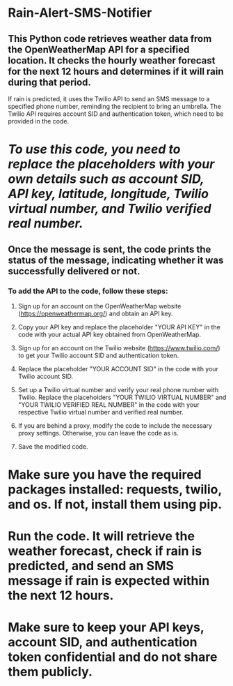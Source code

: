 # Rain-Alert-SMS-Notifier
## This Python code retrieves weather data from the OpenWeatherMap API for a specified location. It checks the hourly weather forecast for the next 12 hours and determines if it will rain during that period.
If rain is predicted, it uses the Twilio API to send an SMS message to a specified phone number, reminding the recipient to bring an umbrella. The Twilio API requires account SID and authentication token, which need to be provided in the code.

# _**To use this code, you need to replace the placeholders with your own details such as account SID, API key, latitude, longitude, Twilio virtual number, and Twilio verified real number.**_

## **Once the message is sent, the code prints the status of the message, indicating whether it was successfully delivered or not.**

### **To add the API to the code, follow these steps:**

1. Sign up for an account on the OpenWeatherMap website (https://openweathermap.org/) and obtain an API key.

2. Copy your API key and replace the placeholder "YOUR API KEY" in the code with your actual API key obtained from OpenWeatherMap.

3. Sign up for an account on the Twilio website (https://www.twilio.com/) to get your Twilio account SID and authentication token.

4. Replace the placeholder "YOUR ACCOUNT SID" in the code with your Twilio account SID.

5. Set up a Twilio virtual number and verify your real phone number with Twilio. Replace the placeholders "YOUR TWILIO VIRTUAL NUMBER" and "YOUR TWILIO VERIFIED REAL NUMBER" in the code with your respective Twilio virtual number and verified real number.

6. If you are behind a proxy, modify the code to include the necessary proxy settings. Otherwise, you can leave the code as is.

7. Save the modified code.

# Make sure you have the required packages installed: requests, twilio, and os. If not, install them using pip.

# Run the code. It will retrieve the weather forecast, check if rain is predicted, and send an SMS message if rain is expected within the next 12 hours.

# Make sure to keep your API keys, account SID, and authentication token confidential and do not share them publicly.

